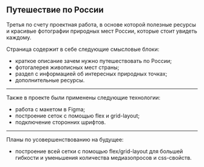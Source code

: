**Путешествие по России**
-------

Третья по счету проектная работа, в основе которой полезные ресурсы и красивые фотографии природных мест России, которые стоит увидеть каждому. 

Страница содержит в себе следующие смысловые блоки:
- краткое описание зачем нужно путешествовать по России;
- фотогалерея живописных мест страны;
- раздел с информацией об интересных природных точках;
- дополнительные ресурсы.
--------
Также в проекте были применены следующие технологии: 
- работа с макетом в Figma;
- построение сеток с помощью flex и grid-layout;
- подключение сторонних шрифтов.
--------
Планы по усовершенствованию на будущее:
- построение всей сетки с помощью flex/grid-layout для большей гибкости и уменьшения количества медиазопросов и css-свойств.  